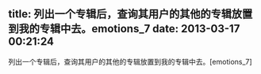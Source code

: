 title: 列出一个专辑后，查询其用户的其他的专辑放置到我的专辑中去。emotions_7
date: 2013-03-17 00:21:24
---

列出一个专辑后，查询其用户的其他的专辑放置到我的专辑中去。[emotions_7]